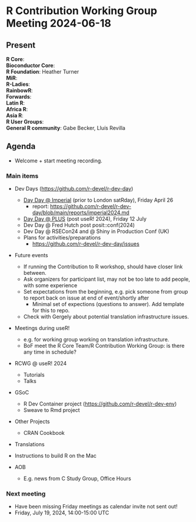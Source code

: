 # R Contribution Working Group Meeting 2024-06-18

## Present

**R Core**:    
**Bioconductor Core**:   
**R Foundation**: Heather Turner   
**MiR**:   
**R-Ladies**:   
**RainbowR**:   
**Forwards**:   
**Latin R**:   
**Africa R**:   
**Asia R**:   
**R User Groups**:   
**General R community**: Gabe Becker, Lluís Revilla   

## Agenda

- Welcome + start meeting recording.

### Main items

- Dev Days (https://github.com/r-devel/r-dev-day)
    - [Day Day @ Imperial](https://pretix.eu/r-contributors/r-dev-day-imperial-2024/) (prior to London satRday), Friday April 26
        - report: https://github.com/r-devel/r-dev-day/blob/main/reports/imperial2024.md
    - [Day Day @ PLUS](https://contributor.r-project.org/r-dev-day-plus-2024/) (post useR! 2024), Friday 12 July
    - Dev Day @ Fred Hutch post posit::conf(2024) 
    - Dev Day @ RSECon24 and @ Shiny in Production Conf (UK)
    - Plans for activities/preparations
        - https://github.com/r-devel/r-dev-day/issues

- Future events
    - If running the Contribution to R workshop, should have closer link between.
    - Ask organizers for participant list, may not be too late to add people, with some experience
    - Set expectations from the beginning, e.g. pick someone from group to report back on issue at end of event/shortly after
        - Minimal set of expections (questions to answer). Add template for this to repo.
    - Check with Gergely about potential translation infrastructure issues.

- Meetings during useR!
    - e.g. for working group working on translation infrastructure.
    - BoF meet the R Core Team/R Contribution Working Group: is there any time in schedule?

- RCWG @ useR! 2024
    - Tutorials
    - Talks

- GSoC
    - R Dev Container project (https://github.com/r-devel/r-dev-env)
    - Sweave to Rmd project

- Other Projects
    - CRAN Cookbook

- Translations

- Instructions to build R on the Mac

- AOB
    - E.g. news from C Study Group, Office Hours

### Next meeting

- Have been missing Friday meetings as calendar invite not sent out!
- Friday, July 19, 2024, 14:00-15:00 UTC 
